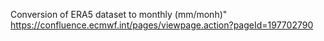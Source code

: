 Conversion of ERA5 dataset to  monthly (mm/monh)" https://confluence.ecmwf.int/pages/viewpage.action?pageId=197702790
